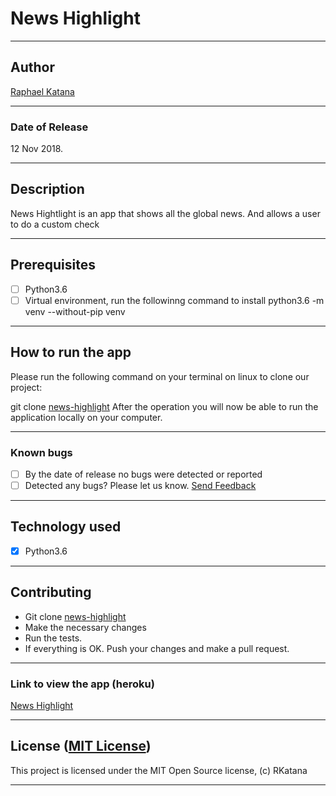 # News Highlight

------------------------------------------------------------------------

## Author

[Raphael Katana](https://github.com/RKatana)

------------------------------------------------------------------------

### Date of Release

12 Nov 2018.

------------------------------------------------------------------------

## Description

News Hightlight is an app that shows all the global news. And allows a user to do a custom check

------------------------------------------------------------------------

## Prerequisites

+ [ ] Python3.6
+ [ ] Virtual environment, run the followinng command to install python3.6 -m venv --without-pip venv

------------------------------------------------------------------------

## How to run the app

Please run the following command on your terminal on linux to clone our project:

git clone [news-highlight](https://github.com/RKatana/Password-Locker.git)
After the operation you will now be able to run the application locally on your computer.

------------------------------------------------------------------------

### Known bugs

+ [ ] By the date of release no bugs were detected or reported
+ [ ] Detected any bugs? Please let us know. [Send Feedback](roduor41@gmail.com)

------------------------------------------------------------------------

## Technology used

+ [X] Python3.6

------------------------------------------------------------------------

## Contributing

+ Git clone [news-highlight](https://github.com/RKatana/news-highlight.git)
+ Make the necessary changes
+ Run the tests.
+ If everything is OK. Push your changes and make a pull request.

------------------------------------------------------------------------

### Link to view the app (heroku)

[News Highlight](https://news-higlight.herokuapp.com/)

------------------------------------------------------------------------

## License ([MIT License](http://choosealicense.com/licenses/mit/))

This project is licensed under the MIT Open Source license, (c) RKatana

------------------------------------------------------------------------